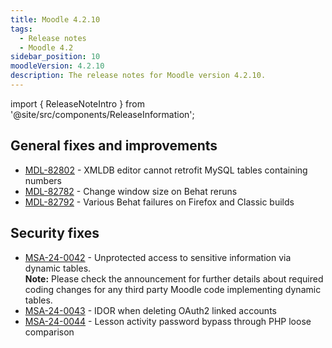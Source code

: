 ```yaml
---
title: Moodle 4.2.10
tags:
  - Release notes
  - Moodle 4.2
sidebar_position: 10
moodleVersion: 4.2.10
description: The release notes for Moodle version 4.2.10.
---
```


import { ReleaseNoteIntro } from '@site/src/components/ReleaseInformation';

<ReleaseNoteIntro releaseName={frontMatter.moodleVersion} />

## General fixes and improvements
<!-- cspell:disable -->
- [MDL-82802](https://moodle.atlassian.net/browse/MDL-82802) - XMLDB editor cannot retrofit MySQL tables containing numbers
- [MDL-82782](https://moodle.atlassian.net/browse/MDL-82782) - Change window size on Behat reruns
- [MDL-82792](https://moodle.atlassian.net/browse/MDL-82792) - Various Behat failures on Firefox and Classic builds
<!-- cspell:enable -->

## Security fixes
<!-- cspell:disable -->
- [MSA-24-0042](https://moodle.org/mod/forum/discuss.php?d=461894) - Unprotected access to sensitive information via dynamic tables.<br/>
**Note:** Please check the announcement for further details about required coding changes for any third party Moodle code implementing dynamic tables.
- [MSA-24-0043](https://moodle.org/mod/forum/discuss.php?d=461895) - IDOR when deleting OAuth2 linked accounts
- [MSA-24-0044](https://moodle.org/mod/forum/discuss.php?d=461897) - Lesson activity password bypass through PHP loose comparison
<!-- cspell:enable -->
